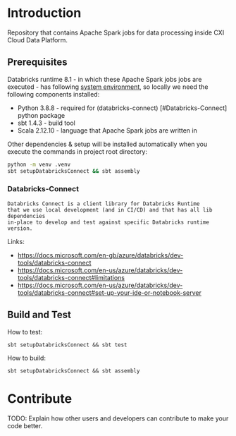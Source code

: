 # Introduction 

Repository that contains Apache Spark jobs for data processing inside CXI Cloud Data Platform.

## Prerequisites
Databricks runtime 8.1 - in which these Apache Spark jobs jobs are executed -
has following [system environment](https://docs.microsoft.com/en-gb/azure/databricks/release-notes/runtime/8.1#system-environment),
so locally we need the following components installed: 

- Python 3.8.8 - required for (databricks-connect) [#Databricks-Connect] python package
- sbt 1.4.3 - build tool
- Scala 2.12.10 - language that Apache Spark jobs are written in

Other dependencies & setup will be installed automatically when you execute the commands in project root directory:
```bash
python -m venv .venv
sbt setupDatabricksConnect && sbt assembly
```

### Databricks-Connect
```
Databricks Connect is a client library for Databricks Runtime 
that we use local development (and in CI/CD) and that has all lib dependencies 
in-place to develop and test against specific Databricks runtime version.
```
Links: 
- https://docs.microsoft.com/en-gb/azure/databricks/dev-tools/databricks-connect
- https://docs.microsoft.com/en-us/azure/databricks/dev-tools/databricks-connect#limitations
- https://docs.microsoft.com/en-us/azure/databricks/dev-tools/databricks-connect#set-up-your-ide-or-notebook-server

## Build and Test
How to test:
```
sbt setupDatabricksConnect && sbt test
```
How to build:
```
sbt setupDatabricksConnect && sbt assembly
```

# Contribute
TODO: Explain how other users and developers can contribute to make your code better. 
